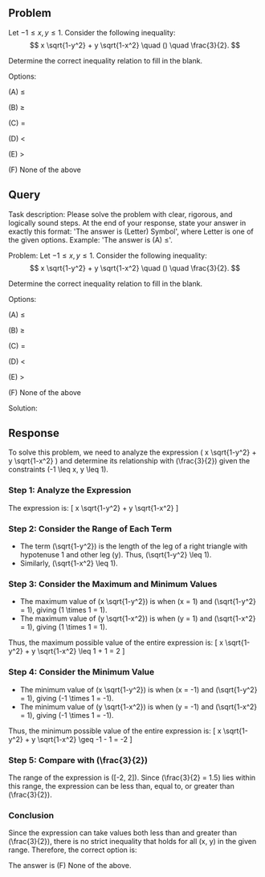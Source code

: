 ## Problem

Let $-1 \leq x, y \leq 1$. Consider the following inequality:
$$
x \sqrt{1-y^2} + y \sqrt{1-x^2} \quad () \quad \frac{3}{2}.
$$

Determine the correct inequality relation to fill in the blank.

Options:

(A) $\leq$ 

(B) $\geq$

(C) $=$ 

(D) $<$

(E) $>$

(F) None of the above

## Query

Task description: Please solve the problem with clear, rigorous, and logically sound steps. At the end of your response, state your answer in exactly this format: 'The answer is (Letter) Symbol', where Letter is one of the given options. Example: 'The answer is (A) $\leq$'.

Problem: Let $-1 \leq x, y \leq 1$. Consider the following inequality:
$$
x \sqrt{1-y^2} + y \sqrt{1-x^2} \quad () \quad \frac{3}{2}.
$$

Determine the correct inequality relation to fill in the blank.

Options:

(A) $\leq$ 

(B) $\geq$

(C) $=$ 

(D) $<$

(E) $>$

(F) None of the above

Solution:

## Response

To solve this problem, we need to analyze the expression \( x \sqrt{1-y^2} + y \sqrt{1-x^2} \) and determine its relationship with \(\frac{3}{2}\) given the constraints \(-1 \leq x, y \leq 1\).

### Step 1: Analyze the Expression

The expression is:
\[
x \sqrt{1-y^2} + y \sqrt{1-x^2}
\]

### Step 2: Consider the Range of Each Term

- The term \(\sqrt{1-y^2}\) is the length of the leg of a right triangle with hypotenuse 1 and other leg \(y\). Thus, \(\sqrt{1-y^2} \leq 1\).
- Similarly, \(\sqrt{1-x^2} \leq 1\).

### Step 3: Consider the Maximum and Minimum Values

- The maximum value of \(x \sqrt{1-y^2}\) is when \(x = 1\) and \(\sqrt{1-y^2} = 1\), giving \(1 \times 1 = 1\).
- The maximum value of \(y \sqrt{1-x^2}\) is when \(y = 1\) and \(\sqrt{1-x^2} = 1\), giving \(1 \times 1 = 1\).

Thus, the maximum possible value of the entire expression is:
\[
x \sqrt{1-y^2} + y \sqrt{1-x^2} \leq 1 + 1 = 2
\]

### Step 4: Consider the Minimum Value

- The minimum value of \(x \sqrt{1-y^2}\) is when \(x = -1\) and \(\sqrt{1-y^2} = 1\), giving \(-1 \times 1 = -1\).
- The minimum value of \(y \sqrt{1-x^2}\) is when \(y = -1\) and \(\sqrt{1-x^2} = 1\), giving \(-1 \times 1 = -1\).

Thus, the minimum possible value of the entire expression is:
\[
x \sqrt{1-y^2} + y \sqrt{1-x^2} \geq -1 - 1 = -2
\]

### Step 5: Compare with \(\frac{3}{2}\)

The range of the expression is \([-2, 2]\). Since \(\frac{3}{2} = 1.5\) lies within this range, the expression can be less than, equal to, or greater than \(\frac{3}{2}\).

### Conclusion

Since the expression can take values both less than and greater than \(\frac{3}{2}\), there is no strict inequality that holds for all \(x, y\) in the given range. Therefore, the correct option is:

The answer is (F) None of the above.
